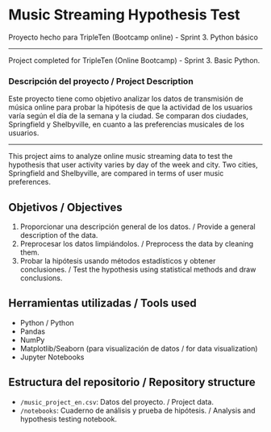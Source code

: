 # Music Streaming Hypothesis Test

Proyecto hecho para TripleTen (Bootcamp online) - Sprint 3. Python básico 

---

Project completed for TripleTen (Online Bootcamp) - Sprint 3. Basic Python.

### Descripción del proyecto / Project Description

Este proyecto tiene como objetivo analizar los datos de transmisión de música online para probar la hipótesis de que la actividad de los usuarios varía según el día de la semana y la ciudad. Se comparan dos ciudades, Springfield y Shelbyville, en cuanto a las preferencias musicales de los usuarios.

---

This project aims to analyze online music streaming data to test the hypothesis that user activity varies by day of the week and city. Two cities, Springfield and Shelbyville, are compared in terms of user music preferences.

## Objetivos / Objectives
1. Proporcionar una descripción general de los datos. / Provide a general description of the data.
2. Preprocesar los datos limpiándolos. / Preprocess the data by cleaning them.
3. Probar la hipótesis usando métodos estadísticos y obtener conclusiones. / Test the hypothesis using statistical methods and draw conclusions.

## Herramientas utilizadas / Tools used
- Python / Python
- Pandas
- NumPy
- Matplotlib/Seaborn (para visualización de datos / for data visualization)
- Jupyter Notebooks

## Estructura del repositorio / Repository structure
- `/music_project_en.csv`: Datos del proyecto. / Project data.
- `/notebooks`: Cuaderno de análisis y prueba de hipótesis. / Analysis and hypothesis testing notebook.
